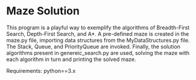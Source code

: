 # Maze Solution

This program is a playful way to exemplify the algorithms of Breadth-First Search, Depth-First Search, and A*. A pre-defined maze is created in the maze.py file, importing data structures from the MyDataStructures.py file. The Stack, Queue, and PriorityQueue are invoked. Finally, the solution algorithms present in genereic_search.py are used, solving the maze with each algorithm in turn and printing the solved maze.

Requirements: python==3.x
